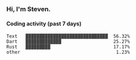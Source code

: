 ### Hi, I'm Steven.

#### Coding activity (past 7 days)
```
Text   ▓▓▓▓▓▓▓▓▓▓▓▓▓▓▓▓▓▓▓▓▓▓▓▓▓▓▓▓▓▓  56.32%
Dart   ▓▓▓▓▓▓▓▓▓▓▓▓▓                   25.27%
Rust   ▓▓▓▓▓▓▓▓▓                       17.17%
other                                   1.23%
```
